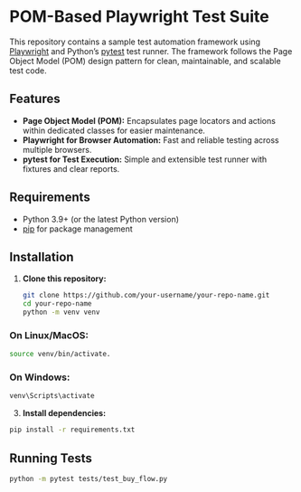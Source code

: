 # POM-Based Playwright Test Suite

This repository contains a sample test automation framework using [Playwright](https://playwright.dev/) and Python’s [pytest](https://docs.pytest.org/) test runner. The framework follows the Page Object Model (POM) design pattern for clean, maintainable, and scalable test code.

## Features
- **Page Object Model (POM):** Encapsulates page locators and actions within dedicated classes for easier maintenance.
- **Playwright for Browser Automation:** Fast and reliable testing across multiple browsers.
- **pytest for Test Execution:** Simple and extensible test runner with fixtures and clear reports.

## Requirements
- Python 3.9+ (or the latest Python version)
- [pip](https://pypi.org/project/pip/) for package management

## Installation
1. **Clone this repository:**
   ```bash
   git clone https://github.com/your-username/your-repo-name.git
   cd your-repo-name
   python -m venv venv
   ```


### On Linux/MacOS:
```bash
source venv/bin/activate.
   ```
### On Windows:
```bash
venv\Scripts\activate
   ```

3. **Install dependencies:**
```bash
pip install -r requirements.txt
   ```

## Running Tests
```bash
python -m pytest tests/test_buy_flow.py
   ```
